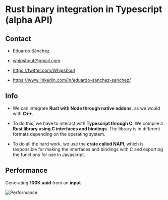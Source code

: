 # Rust binary integration in Typescript (alpha API)

## Contact
- Eduardo Sánchez<br>


- whipshout@gmail.com<br>


- https://twitter.com/Whipshout <br>


- https://www.linkedin.com/in/eduardo-sanchez-sanchez/ <br>

## Info

- We can integrate **Rust with Node through native addons**, as we would with **C++**. <br>


- To do this, we have to interact with **Typescript through C**. We compile a **Rust library using C interfaces and bindings**. The library is in different formats depending on the operating system.<br>


- To do all the hard work, we use the **crate called NAPI**, which is responsible for making the interfaces and bindings with C and exporting the functions for use in Javascript.

## Performance

Generating **100K uuid** from an **input**

![Performance](./resources/bench.PNG)